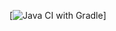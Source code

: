 [![Java CI with Gradle](https://github.com/Ka2sik/AutomationHW-4/actions/workflows/gradle.yml/badge.svg)]
